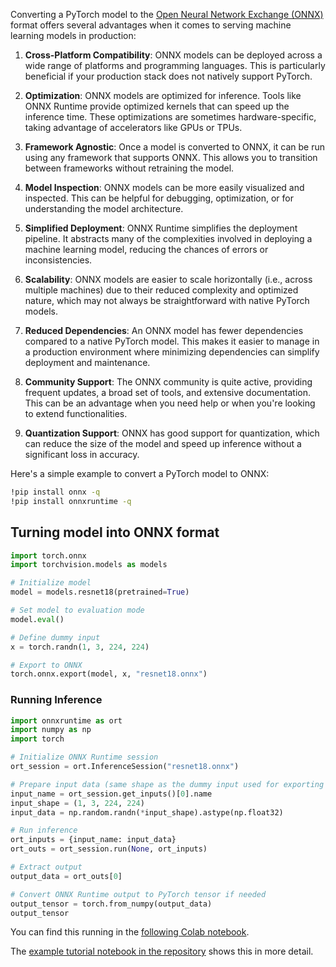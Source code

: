 Converting a PyTorch model to the [Open Neural Network Exchange (ONNX)](https://onnx.ai/) format offers several advantages when it comes to serving machine learning models in production:

1. **Cross-Platform Compatibility**: ONNX models can be deployed across a wide range of platforms and programming languages. This is particularly beneficial if your production stack does not natively support PyTorch.

2. **Optimization**: ONNX models are optimized for inference. Tools like ONNX Runtime provide optimized kernels that can speed up the inference time. These optimizations are sometimes hardware-specific, taking advantage of accelerators like GPUs or TPUs.

3. **Framework Agnostic**: Once a model is converted to ONNX, it can be run using any framework that supports ONNX. This allows you to transition between frameworks without retraining the model.

4. **Model Inspection**: ONNX models can be more easily visualized and inspected. This can be helpful for debugging, optimization, or for understanding the model architecture.

5. **Simplified Deployment**: ONNX Runtime simplifies the deployment pipeline. It abstracts many of the complexities involved in deploying a machine learning model, reducing the chances of errors or inconsistencies.

6. **Scalability**: ONNX models are easier to scale horizontally (i.e., across multiple machines) due to their reduced complexity and optimized nature, which may not always be straightforward with native PyTorch models.

7. **Reduced Dependencies**: An ONNX model has fewer dependencies compared to a native PyTorch model. This makes it easier to manage in a production environment where minimizing dependencies can simplify deployment and maintenance.

8. **Community Support**: The ONNX community is quite active, providing frequent updates, a broad set of tools, and extensive documentation. This can be an advantage when you need help or when you're looking to extend functionalities.

9. **Quantization Support**: ONNX has good support for quantization, which can reduce the size of the model and speed up inference without a significant loss in accuracy.

Here's a simple example to convert a PyTorch model to ONNX:

```bash
!pip install onnx -q
!pip install onnxruntime -q
```
## Turning model into ONNX format 
```python
import torch.onnx
import torchvision.models as models

# Initialize model
model = models.resnet18(pretrained=True)

# Set model to evaluation mode
model.eval()

# Define dummy input
x = torch.randn(1, 3, 224, 224)

# Export to ONNX
torch.onnx.export(model, x, "resnet18.onnx")
```

### Running Inference
```python
import onnxruntime as ort
import numpy as np
import torch

# Initialize ONNX Runtime session
ort_session = ort.InferenceSession("resnet18.onnx")

# Prepare input data (same shape as the dummy input used for exporting the model)
input_name = ort_session.get_inputs()[0].name
input_shape = (1, 3, 224, 224)
input_data = np.random.randn(*input_shape).astype(np.float32)

# Run inference
ort_inputs = {input_name: input_data}
ort_outs = ort_session.run(None, ort_inputs)

# Extract output
output_data = ort_outs[0]

# Convert ONNX Runtime output to PyTorch tensor if needed
output_tensor = torch.from_numpy(output_data)
output_tensor

```

You can find this running in the [following Colab notebook](https://colab.research.google.com/drive/1cv7M7Utut6-ym98wUKMIMignIIHENHsg#scrollTo=dPgEFGnAEF7k).

The [example tutorial notebook in the repository](https://github.com/andandandand/model-deployment-workshop/blob/master/notebooks/Running_a_Pretrained_Resnet_on_Unsplash_Images.ipynb) shows this in more detail.  
